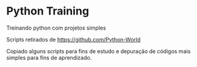# Python Training
 Treinando python com projetos simples

Scripts retirados de https://github.com/Python-World

Copiado alguns scripts para fins de estudo e depuração de códigos mais simples para fins de aprendizado.